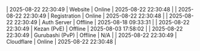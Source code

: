| 2025-08-22 22:30:49 | Website | Online | 2025-08-22 22:30:48 |
| 2025-08-22 22:30:49 | Registration | Online | 2025-08-22 22:30:48 |
| 2025-08-22 22:30:49 | Auth Server | Offline | 2025-08-18 09:33:31 |
| 2025-08-22 22:30:49 | Kezan (PvE) | Offline | 2025-08-03 17:58:02 |
| 2025-08-22 22:30:49 | Gurubashi (PvP) | Offline | N/A |
| 2025-08-22 22:30:49 | Cloudflare | Online | 2025-08-22 22:30:48 |
